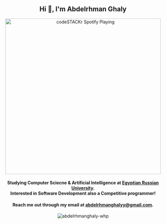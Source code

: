 <h2 align="center">Hi 👋, I'm Abdelrhman Ghaly</h2>
<p align="center">

<img src="https://spotify-pink.vercel.app/api/spotify?background_color=36454F&text_color=CC5500" alt="codeSTACKr Spotify Playing" width="500" align="middle"/>

    
<h4 align="center">Studying Computer Sciecne & Artificial Intelligence at <a href="https://www.eru.edu.eg/">Egyptian Russian University</a>.<br> Interested in Software Development also a Competitive programmer!</h4>

<p align="center"><h4 align="center">Reach me out through my email at <a href="mailto:abdelrhmanghalyy@gmail.com">abdelrhmanghalyy@gmail.com</a>.</h4></p>
    
<!--## 🌱 I’m currently learning/interested in
* Front-end development
* ReactJS
* TailWind CSS
* Search Engine Optimization-->



<!--<pr>&nbsp;<img align="center" src="https://github-readme-stats.vercel.app/api?username=abdelrhmanghaly-whp&show_icons=true&theme=midnight-purple" alt="abdelrhmanghaly-whp" /></pr>-->
<p align="center">
  <img src="https://github-readme-stats.vercel.app/api/top-langs?username=abdelrhmanghaly-whp&show_icons=true&locale=en&layout=compact&show_icons=true&theme=tokyonight" alt="abdelrhmanghaly-whp"/>
</p>
<!--## 🐍 is searching for contributions
![snake gif](https://github.com/abdelrhmanghaly-whp/abdelrhmanghaly-whp/blob/output/github-contribution-grid-snake.svg)-->

